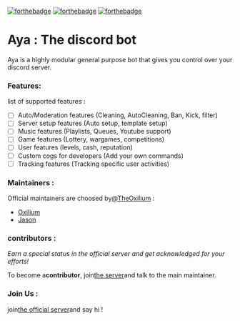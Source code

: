 [![forthebadge](http://forthebadge.com/images/badges/uses-html.svg)](http://forthebadge.com)
[![forthebadge](http://forthebadge.com/images/badges/built-with-science.svg)](http://forthebadge.com)
[![forthebadge](http://forthebadge.com/images/badges/you-didnt-ask-for-this.svg)](http://forthebadge.com)

# Aya : The discord bot
Aya is a highly modular general purpose bot that gives you control over your discord server.

### Features: 
list of supported features : 
- [ ] Auto/Moderation features (Cleaning, AutoCleaning, Ban, Kick, filter)
- [ ] Server setup features (Auto setup, template setup)
- [ ] Music features (Playlists, Queues, Youtube support)
- [ ] Game features (Lottery, wargames, competitions)
- [ ] User features (levels, cash, reputation)
- [ ] Custom cogs for developers (Add your own commands)
- [ ] Tracking features (Tracking specific user activities)

### Maintainers : 
Official maintainers are choosed by[@TheOxilium](https://twitter.com/TheOxilium) : 
- [Oxilium](https://github.com/TheOxilium)
- [Jason](https://github.com/charadox) 

### contributors : 
*Earn a special status in the official server and get acknowledged for your efforts!*

To become a**contributor**, join[the server](https://discord.gg/uQ4w2a5)and talk to the main maintainer.

### Join Us :
join[the official server](https://discord.gg/uQ4w2a5)and say hi !